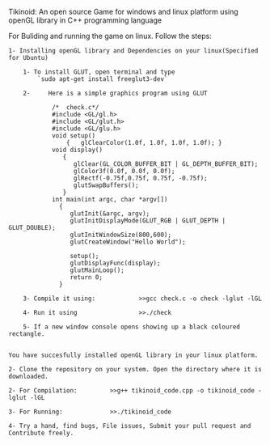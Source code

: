 Tikinoid: An open source Game for windows and linux platform using openGL library in C++ programming language

For Buliding and running the game on linux. Follow the steps: 

	1- Installing openGL library and Dependencies on your linux(Specified for Ubuntu)

		1- To install GLUT, open terminal and type 				
			`sudo apt-get install freeglut3-dev`

		2-     Here is a simple graphics program using GLUT

				/*  check.c*/
				#include <GL/gl.h>
				#include <GL/glut.h>
				#include <GL/glu.h>
				void setup() 
					{   glClearColor(1.0f, 1.0f, 1.0f, 1.0f); }
				void display()
				   {
				      glClear(GL_COLOR_BUFFER_BIT | GL_DEPTH_BUFFER_BIT);
				      glColor3f(0.0f, 0.0f, 0.0f);
				      glRectf(-0.75f,0.75f, 0.75f, -0.75f);
				      glutSwapBuffers();
				   }
				int main(int argc, char *argv[])
				  {
				     glutInit(&argc, argv);
				     glutInitDisplayMode(GLUT_RGB | GLUT_DEPTH | GLUT_DOUBLE);
				     glutInitWindowSize(800,600);
				     glutCreateWindow("Hello World");

				     setup();
				     glutDisplayFunc(display);
				     glutMainLoop();
				     return 0;
				  }

		3- Compile it using:  			>>gcc check.c -o check -lglut -lGL

		4- Run it using 				>>./check
	
		5- If a new window console opens showing up a black coloured rectangle.


	You have succesfully installed openGL library in your linux platform.

	2- Clone the repository on your system. Open the directory where it is downloaded.

	2- For Compilation: 		>>g++ tikinoid_code.cpp -o tikinoid_code -lglut -lGL

	3- For Running: 			>>./tikinoid_code

	4- Try a hand, find bugs, File issues, Submit your pull request and Contribute freely.
